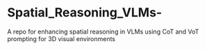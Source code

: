 # Spatial_Reasoning_VLMs-
A repo for enhancing spatial reasoning in VLMs using CoT and VoT prompting for 3D visual environments
